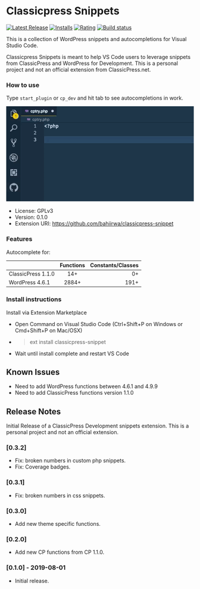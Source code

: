 # Classicpress Snippets

[![Latest Release](https://vsmarketplacebadge.apphb.com/version-short/laurencebahiirwa.classicpress-snippet.svg)](https://marketplace.visualstudio.com/items?itemName=laurencebahiirwa.classicpress-snippet) [![Installs](https://vsmarketplacebadge.apphb.com/installs/laurencebahiirwa.classicpress-snippet.svg)](https://marketplace.visualstudio.com/items?itemName=laurencebahiirwa.classicpress-snippet) [![Rating](https://vsmarketplacebadge.apphb.com/rating-short/laurencebahiirwa.classicpress-snippet.svg)](https://marketplace.visualstudio.com/items?itemName=laurencebahiirwa.classicpress-snippet) [![Build status](https://travis-ci.org/bahiirwa/classicpress-snippet.svg?branch=master)](https://travis-ci.org/bahiirwa/classicpress-snippet)

This is a collection of WordPress snippets and autocompletions for Visual Studio Code.

Classicpress Snippets is meant to help VS Code users to leverage snippets from ClassicPress and WordPress for Development. This is a personal project and not an official extension from ClassicPress.net.

### How to use

Type `start_plugin` or `cp_dev` and hit tab to see autocompletions in work.

![Demo](images/demo.gif)

-   License: GPLv3
-   Version: 0.1.0
-   Extension URI: https://github.com/bahiirwa/classicpress-snippet

### Features

Autocomplete for:

|                    | Functions | Constants/Classes |
| ------------------ | :-------: | ----------------: |
| ClassicPress 1.1.0 |    14+    |                0+ |
| WordPress 4.6.1    |   2884+   |              191+ |

### Install instructions

Install via Extension Marketplace

-   Open Command on Visual Studio Code (Ctrl+Shift+P on Windows or Cmd+Shift+P on Mac/OSX)
-   > ext install classicpress-snippet
-   Wait until install complete and restart VS Code

## Known Issues

- Need to add WordPress functions between 4.6.1 and 4.9.9
- Need to add ClassicPress functions version 1.1.0

## Release Notes

Initial Release of a ClassicPress Development snippets extension. This is a personal project and not an official extension.

### [0.3.2]
- Fix: broken numbers in custom php snippets.
- Fix: Coverage badges.

### [0.3.1]
- Fix: broken numbers in css snippets.

### [0.3.0]
- Add new theme specific functions.

### [0.2.0]
- Add new CP functions from CP 1.1.0.

### [0.1.0] - 2019-08-01
- Initial release.
